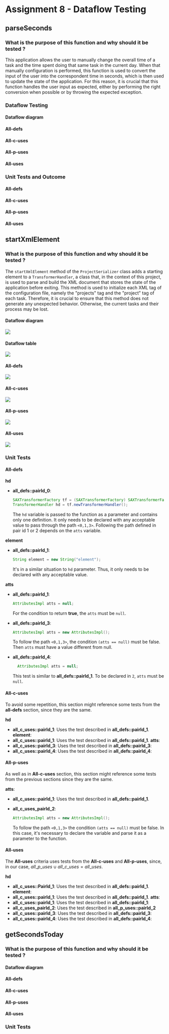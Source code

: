 # Assignment 8 - Dataflow Testing

## parseSeconds 

### What is the purpose of this function and why should it be tested ?

This application allows the user to manually change the overall time of a task and the time spent doing that same task in the current day. When that manually configuration is performed, this function is used to convert the input of the user into the correspondent time in seconds, which is then used to update the state of the application. For this reason, it is crucial that this function handles the user input as expected, either by performing the right conversion when possible or by throwing the expected exception. 

### Dataflow Testing
<!-- for each variable. We are interesting in seeing a tabular summary for each variable, as the one presented in lecture #9 and all paths for each coverage criteria: all-defs, all-c-uses, all-p-uses, and all-uses.-->
#### Dataflow diagram 

#### All-defs 

#### All-c-uses 

#### All-p-uses 

#### All-uses 

### Unit Tests and Outcome
<!-- for each coverage criteria -->

#### All-defs 

#### All-c-uses 

#### All-p-uses 

#### All-uses 

## startXmlElement

### What is the purpose of this function and why should it be tested ?

The `startXmlElement` method of the `ProjectSerializer` class adds a starting element to a `TransformerHandler`, a class that, in the context of this project, is used to parse and build the XML document that stores the state of the application before exiting. This method is used to initialize each XML tag of the configuration file, namely the "projects" tag and the "project" tag of each task. Therefore, it is crucial to ensure that this method does not generate any unexpected behavior. Otherwise, the current tasks and their process may be lost.

#### Dataflow diagram 

![](./images/diagram_startXmlElement.png)

#### Dataflow table 

![](./images/tables_startXmlElement.png)

#### All-defs 
![](./images/alldefs-startXmlElement.png)

#### All-c-uses 
![](./images/allcuses_startXmlElement.png)
#### All-p-uses 
![](./images/allpuses_startXmlElement.png)

#### All-uses 
![](./images/alluses_startXmlElement.png)

### Unit Tests
<!-- for each coverage criteria -->
#### All-defs 
**hd**
- **all_defs::pairId_0**:   

  ```java
  SAXTransformerFactory tf = (SAXTransformerFactory) SAXTransformerFactory.newInstance();
  TransformerHandler hd = tf.newTransformerHandler();
  ```` 

  The `hd` variable is passed to the function as a parameter and contains only one definition. It only needs to be declared with any acceptable value to pass through the path `<0,1,3>`. Following the path defined in pair id 1 or 2 depends on the `atts` variable.

**element**
  - **all_defs::pairId_1**: 
    ```java
    String element = new String("element"); 
    ```

    It's in a similar situation to `hd` parameter. Thus, it only needs to be declared with any acceptable value.

**atts**

  - **all_defs::pairId_1**: 

    ```java 
    AttributesImpl atts = null; 
    ```

    For the condition to return **true**, the `atts` must be `null`. 

  - **all_defs::pairId_3**:  

    ```java
    AttributesImpl atts = new AttributesImpl();
    ```

    To follow the path `<0,1,3>`, the condition `(atts == null)` must be false. Then `atts` must have a value different from null.

  - **all_defs::pairId_4**: 

    ```java
      AttributesImpl atts = null; 
    ```
    This test is similar to **all_defs::pairId_1**. To be declared in `2`, `atts` must be `null`. 

#### All-c-uses
To avoid some repetition, this section might reference some tests from the **all-defs** section, since they are the same. 

**hd**
- **all_c_uses::pairId_1**: Uses the test described in **all_defs::pairId_1**. 
**element**: 
- **all_c_uses::pairId_1**: Uses the test described in **all_defs::pairId_1**. 
**atts**: 
- **all_c_uses::pairId_3**: Uses the test described in **all_defs::pairId_3**: 
- **all_c_uses::pairId_4**: Uses the test described in **all_defs::pairId_4**: 


#### All-p-uses
As well as in **All-c-uses** section, this section might reference some tests from the previous sections since they are the same. 

**atts**: 
  - **all_c_uses::pairId_1**: Uses the test described in **all_defs::pairId_1**.
  - **all_c_uses_pairId_2**:    
    ```java
    AttributesImpl atts = new AttributesImpl();
    ```   

    To follow the path `<0,1,3>` the condition `(atts == null)` must be false. In this case, it's necessary to declare the variable and parse it as a parameter to the function.  
#### All-uses

The **All-uses** criteria uses tests from the **All-c-uses** and **All-p-uses**, since, in our case, $all\_p\_uses\cup all\_c\_uses = all\_uses$. 

**hd**
  - **all_c_uses::PairId_1**: Uses the test described in **all_defs::pairId_1**. 
**element**: 
  - **all_c_uses::pairId_1**: Uses the test described in **all_defs::pairId_1**. 
**atts**: 
  - **all_c_uses::pairId_1**: Uses the test described in **all_defs::pairId_1**: 
  - **all_c_uses_pairId_2**: Uses the test described in **all_p_uses::pairId_2** 
  - **all_c_uses::pairId_3**: Uses the test described in **all_defs::pairId_3**: 
  - **all_c_uses::pairId_4**: Uses the test described in **all_defs::pairId_4**: 


## getSecondsToday 

### What is the purpose of this function and why should it be tested ?
<!-- Why test this function? AKA copy paste --> 

#### Dataflow diagram 

#### All-defs 

#### All-c-uses 

#### All-p-uses 

#### All-uses 

### Unit Tests
<!-- for each coverage criteria -->
